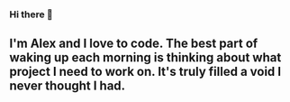 ### Hi there 👋

## I'm Alex and I love to code.  The best part of waking up each morning is thinking about what project I need to work on.  It's truly filled a void I never thought I had. 

